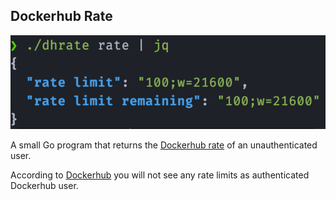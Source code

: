 ## Dockerhub Rate

![](./screenshot.png)

A small Go program that returns the [Dockerhub rate](https://docs.docker.com/docker-hub/download-rate-limit/#how-can-i-check-my-current-rate) of an unauthenticated user.

According to [Dockerhub](https://docs.docker.com/docker-hub/download-rate-limit/#i-dont-see-any-ratelimit-headers) you will not see any rate limits as authenticated Dockerhub user.
